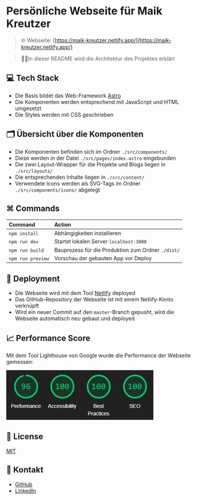 # Persönliche Webseite für Maik Kreutzer

> 🌐 Webseite: [https://maik-kreutzer.netlify.app/](https://maik-kreutzer.netlify.app/)

> 👷‍♀️In dieser README wird die Architektur des Projektes erklärt

## 💻 Tech Stack
- Die Basis bildet das Web-Framework [Astro](https://astro.build/)
- Die Komponenten werden entsprechend mit JavaScript und HTML umgesetzt
- Die Styles werden mit CSS geschrieben

## 🗂️ Übersicht über die Komponenten
- Die Komponenten befinden sich im Ordner `./src/components/`
- Diese werden in der Datei `./src/pages/index.astro` eingebunden
- Die zwei Layout-Wrapper für die Projekte und Blogs liegen in `./src/layouts/`
- Die entsprechenden Inhalte liegen in `./src/content/`
- Verwendete Icons werden als SVG-Tags im Ordner `./src/components/icons/` abgelegt

## ⌘ Commands

| Command                   | Action                                             |
| :------------------------ |:---------------------------------------------------|
| `npm install`             | Abhängigkeiten installieren                        |
| `npm run dev`             | Startet lokalen Server `localhost:3000`            |
| `npm run build`           | Bauprozess für die Produktion zum Ordner `./dist/` |
| `npm run preview`         | Vorschau der gebauten App vor Deploy               |

## 🚀 Deployment
- Die Webseite wird mit dem Tool [Netlify](https://www.netlify.com/) deployed
- Das GitHub-Repository der Webseite ist mit einem Netlify-Konto verknüpft
- Wird ein neuer Commit auf den `master`-Branch gepusht, wird die Webseite automatisch neu gebaut und deployed

## 📈 Performance Score
Mit dem Tool Lighthouse von Google wurde die Performance der Webseite gemessen:

<img src="public/assets/lighthouse-score-portolio.png" alt="Lighthouse Score" />

## 📝 License
[MIT](https://choosealicense.com/licenses/mit/)

## 📧 Kontakt
- [GitHub](https://github.com/kreutzermaik)
- [LinkedIn](https://linkedin.com/in/maik-kreutzer-889a79197)
